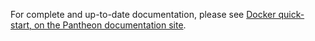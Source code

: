 For complete and up-to-date documentation, please see [Docker quick-start, on the Pantheon documentation site](https://docs.pantheon.pegasys.tech/en/stable/Getting-Started/Private-Network-Quickstart/).
